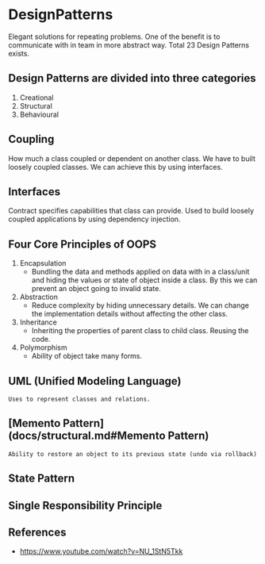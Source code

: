 # DesignPatterns
Elegant solutions for repeating problems. One of the benefit is to communicate with in team in more abstract way. Total 23 Design Patterns exists.

## Design Patterns are divided into three categories
1) Creational
2) Structural
3) Behavioural

## Coupling
How much a class coupled or dependent on another class. We have to built loosely coupled classes. We can achieve this by using interfaces.

## Interfaces
Contract specifies capabilities that class can provide. Used to build loosely coupled applications by using dependency injection.

## Four Core Principles of OOPS
1) Encapsulation
   - Bundling the data and methods applied on data with in a class/unit and hiding the values or state of object inside a class. By this we can prevent an
    object going to invalid state.
2) Abstraction
   - Reduce complexity by hiding unnecessary details. We can change the implementation details without affecting the other class.
3) Inheritance
   - Inheriting the properties of parent class to child class. Reusing the code.
4) Polymorphism
   - Ability of object take many forms.


## UML (Unified Modeling Language)
    Uses to represent classes and relations.

## [Memento Pattern](docs/structural.md#Memento Pattern)
    Ability to restore an object to its previous state (undo via rollback)





## State Pattern


## Single Responsibility Principle



## References
* https://www.youtube.com/watch?v=NU_1StN5Tkk



